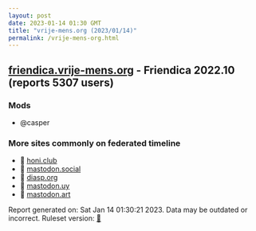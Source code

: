 ```yaml
---
layout: post
date: 2023-01-14 01:30 GMT
title: "vrije-mens.org (2023/01/14)"
permalink: /vrije-mens-org.html
---
```


## [friendica.vrije-mens.org](https://friendica.vrije-mens.org) - Friendica 2022.10 (reports 5307 users)

### Mods
 * @casper

### More sites commonly on federated timeline

* 🐘 [honi.club](/honi-club.html)
* 🐘 [mastodon.social](/mastodon-social.html)
* 🐘 [diasp.org](/diasp-org.html)
* 🐘 [mastodon.uy](/mastodon-uy.html)
* 🐘 [mastodon.art](/mastodon-art.html)

Report generated on: Sat Jan 14 01:30:21 2023. Data may be outdated or incorrect.
Ruleset version: [🧁](/version-cupcake)
